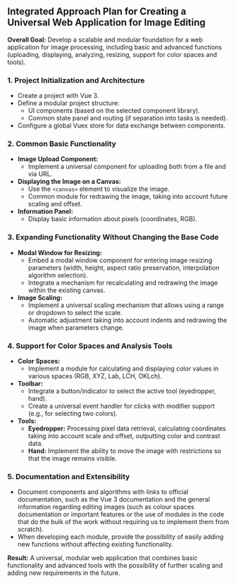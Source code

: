 ## Integrated Approach Plan for Creating a Universal Web Application for Image Editing

**Overall Goal:** Develop a scalable and modular foundation for a web application for image processing, including basic and advanced functions (uploading, displaying, analyzing, resizing, support for color spaces and tools).

### 1. Project Initialization and Architecture
- Create a project with Vue 3.
- Define a modular project structure:
    - UI components (based on the selected component library).
    - Common state panel and routing (if separation into tasks is needed).
- Configure a global Vuex store for data exchange between components.

### 2. Common Basic Functionality
- **Image Upload Component:**
    - Implement a universal component for uploading both from a file and via URL.
- **Displaying the Image on a Canvas:**
    - Use the `<canvas>` element to visualize the image.
    - Common module for redrawing the image, taking into account future scaling and offset.
- **Information Panel:**
    - Display basic information about pixels (coordinates, RGB).

### 3. Expanding Functionality Without Changing the Base Code
- **Modal Window for Resizing:**
    - Embed a modal window component for entering image resizing parameters (width, height, aspect ratio preservation, interpolation algorithm selection).
    - Integrate a mechanism for recalculating and redrawing the image within the existing canvas.
- **Image Scaling:**
    - Implement a universal scaling mechanism that allows using a range or dropdown to select the scale.
    - Automatic adjustment taking into account indents and redrawing the image when parameters change.

### 4. Support for Color Spaces and Analysis Tools
- **Color Spaces:**
    - Implement a module for calculating and displaying color values in various spaces (RGB, XYZ, Lab, LCH, OKLch).
- **Toolbar:**
    - Integrate a button/indicator to select the active tool (eyedropper, hand).
    - Create a universal event handler for clicks with modifier support (e.g., for selecting two colors).
- **Tools:**
    - **Eyedropper:** Processing pixel data retrieval, calculating coordinates taking into account scale and offset, outputting color and contrast data.
    - **Hand:** Implement the ability to move the image with restrictions so that the image remains visible.

### 5. Documentation and Extensibility
- Document components and algorithms with links to official documentation, such as the Vue 3 documentation and the general information regarding editing images (such as colour spaces documentation or important features or the use of modules in the code that do the bulk of the work without requiring us to implement them from scratch).
- When developing each module, provide the possibility of easily adding new functions without affecting existing functionality.

**Result:** A universal, modular web application that combines basic functionality and advanced tools with the possibility of further scaling and adding new requirements in the future.
